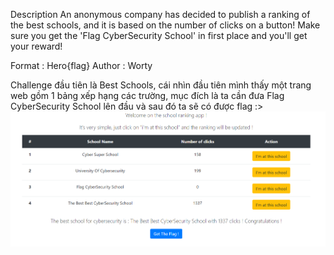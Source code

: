 Description
An anonymous company has decided to publish a ranking of the best schools, and it is based on the number of clicks on a button! Make sure you get the 'Flag CyberSecurity School' in first place and you'll get your reward!

Format : Hero{flag}
Author : Worty

Challenge đầu tiên là Best Schools, cái nhìn đầu tiên mình thấy một trang web gồm 1 bảng xếp hạng các trường, mục đích là ta cần đưa Flag CyberSecurity School lên đầu và sau đó ta sẽ có được flag :>
![1](./1.png)